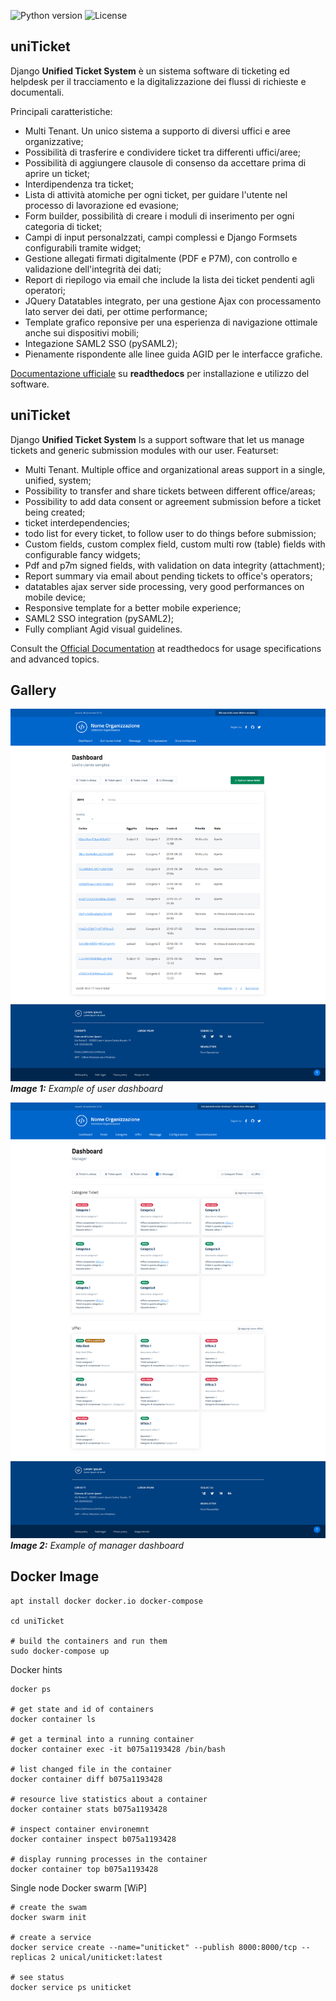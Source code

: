 ![Python version](https://img.shields.io/badge/license-Apache%202-blue.svg)
![License](https://img.shields.io/badge/python-3.5%20%7C%203.6%20%7C%203.7-blue.svg)


uniTicket
---------

Django **Unified Ticket System** è un sistema software di ticketing ed helpdesk per il tracciamento e la digitalizzazione dei flussi di richieste e documentali.

Principali caratteristiche:

- Multi Tenant. Un unico sistema a supporto di diversi uffici e aree organizzative;
- Possibilità di trasferire e condividere ticket tra differenti uffici/aree;
- Possibilità di aggiungere clausole di consenso da accettare prima di aprire un ticket;
- Interdipendenza tra ticket;
- Lista di attività atomiche per ogni ticket, per guidare l'utente nel processo di lavorazione ed evasione;
- Form builder, possibilità di creare i moduli di inserimento per ogni categoria di ticket;
- Campi di input personalzzati, campi complessi e Django Formsets configurabili tramite widget;
- Gestione allegati firmati digitalmente (PDF e P7M), con controllo e validazione dell'integrità dei dati;
- Report di riepilogo via email che include la lista dei ticket pendenti agli operatori;
- JQuery Datatables integrato, per una gestione Ajax con processamento lato server dei dati, per ottime performance;
- Template grafico reponsive per una esperienza di navigazione ottimale anche sui dispositivi mobili;
- Integazione SAML2 SSO (pySAML2);
- Pienamente rispondente alle linee guida AGID per le interfacce grafiche.

[Documentazione ufficiale](https://uniticket.readthedocs.io/it/latest/index.html) su **readthedocs** per installazione e utilizzo del software.


uniTicket
---------

Django **Unified Ticket System** Is a support software that let us manage tickets and generic submission modules with our user.
Featurset:

- Multi Tenant. Multiple office and organizational areas support in a single, unified, system;
- Possibility to transfer and share tickets between different office/areas;
- Possibility to add data consent or agreement submission before a ticket being created;
- ticket interdependencies;
- todo list for every ticket, to follow user to do things before submission;
- Custom fields, custom complex field, custom multi row (table) fields with configurable fancy widgets;
- Pdf and p7m signed fields, with validation on data integrity (attachment);
- Report summary via email about pending tickets to office's operators;
- datatables ajax server side processing, very good performances on mobile device;
- Responsive template for a better mobile experience;
- SAML2 SSO integration (pySAML2);
- Fully compliant Agid visual guidelines.

Consult the [Official Documentation](https://uniticket.readthedocs.io/it/latest/index.html) at readthedocs for usage specifications and advanced topics.

Gallery
-------

![Home](data/gallery/user_dashboard.png)
_**Image 1:** Example of user dashboard_

![Home](data/gallery/manager_dashboard.png)
_**Image 2:** Example of manager dashboard_

Docker Image
------------

````
apt install docker docker.io docker-compose

cd uniTicket

# build the containers and run them
sudo docker-compose up
````

Docker hints
````
docker ps

# get state and id of containers
docker container ls

# get a terminal into a running container
docker container exec -it b075a1193428 /bin/bash

# list changed file in the container
docker container diff b075a1193428

# resource live statistics about a container
docker container stats b075a1193428

# inspect container environemnt
docker container inspect b075a1193428

# display running processes in the container
docker container top b075a1193428
````

Single node Docker swarm [WiP]
````
# create the swam
docker swarm init

# create a service
docker service create --name="uniticket" --publish 8000:8000/tcp --replicas 2 unical/uniticket:latest 

# see status
docker service ps uniticket
````
